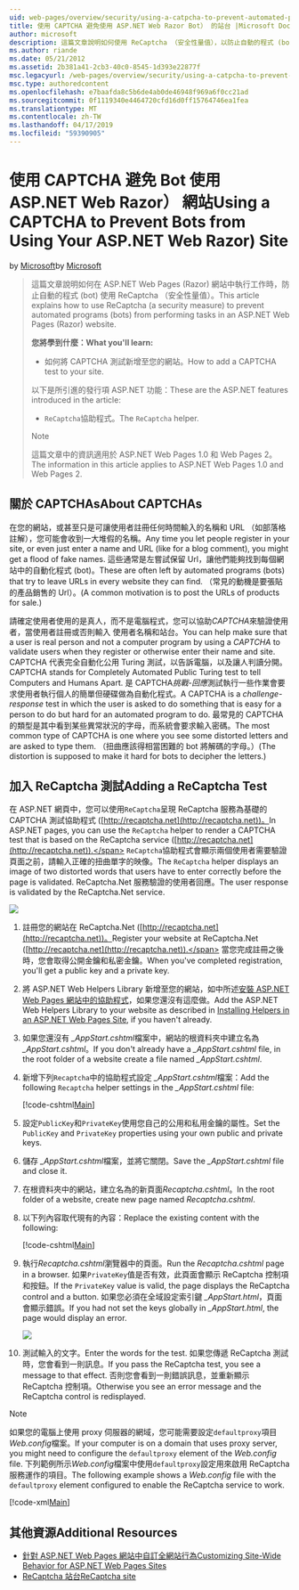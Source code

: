 ```yaml
---
uid: web-pages/overview/security/using-a-catpcha-to-prevent-automated-programs-bots-from-using-your-aspnet-web-site
title: 使用 CAPTCHA 避免使用 ASP.NET Web Razor Bot） 的站台 |Microsoft Docs
author: microsoft
description: 這篇文章說明如何使用 ReCaptcha （安全性量值），以防止自動的程式 (bot) 執行工作中 ASP.NET Web Pages (Razor) 我們...
ms.author: riande
ms.date: 05/21/2012
ms.assetid: 2b381a41-2cb3-40c0-8545-1d393e22877f
msc.legacyurl: /web-pages/overview/security/using-a-catpcha-to-prevent-automated-programs-bots-from-using-your-aspnet-web-site
msc.type: authoredcontent
ms.openlocfilehash: e7baafda8c5b6de4ab0de46948f969a6f0cc21ad
ms.sourcegitcommit: 0f1119340e4464720cfd16d0ff15764746ea1fea
ms.translationtype: MT
ms.contentlocale: zh-TW
ms.lasthandoff: 04/17/2019
ms.locfileid: "59390905"
---
```

# <a name="using-a-captcha-to-prevent-bots-from-using-your-aspnet-web-razor-site"></a><span data-ttu-id="3cf3a-103">使用 CAPTCHA 避免 Bot 使用 ASP.NET Web Razor） 網站</span><span class="sxs-lookup"><span data-stu-id="3cf3a-103">Using a CAPTCHA to Prevent Bots from Using Your ASP.NET Web Razor) Site</span></span>

<span data-ttu-id="3cf3a-104">by [Microsoft](https://github.com/microsoft)</span><span class="sxs-lookup"><span data-stu-id="3cf3a-104">by [Microsoft](https://github.com/microsoft)</span></span>

> <span data-ttu-id="3cf3a-105">這篇文章說明如何在 ASP.NET Web Pages (Razor) 網站中執行工作時，防止自動的程式 (bot) 使用 ReCaptcha （安全性量值）。</span><span class="sxs-lookup"><span data-stu-id="3cf3a-105">This article explains how to use ReCaptcha (a security measure) to prevent automated programs (bots) from performing tasks in an ASP.NET Web Pages (Razor) website.</span></span>
> 
> <span data-ttu-id="3cf3a-106">**您將學到什麼：**</span><span class="sxs-lookup"><span data-stu-id="3cf3a-106">**What you'll learn:**</span></span> 
> 
> - <span data-ttu-id="3cf3a-107">如何將 CAPTCHA 測試新增至您的網站。</span><span class="sxs-lookup"><span data-stu-id="3cf3a-107">How to add a CAPTCHA test to your site.</span></span>
> 
> <span data-ttu-id="3cf3a-108">以下是所引進的發行項 ASP.NET 功能：</span><span class="sxs-lookup"><span data-stu-id="3cf3a-108">These are the ASP.NET features introduced in the article:</span></span>
> 
> - <span data-ttu-id="3cf3a-109">`ReCaptcha`協助程式。</span><span class="sxs-lookup"><span data-stu-id="3cf3a-109">The `ReCaptcha` helper.</span></span>
> 
> > [!NOTE]
> > <span data-ttu-id="3cf3a-110">這篇文章中的資訊適用於 ASP.NET Web Pages 1.0 和 Web Pages 2。</span><span class="sxs-lookup"><span data-stu-id="3cf3a-110">The information in this article applies to ASP.NET Web Pages 1.0 and Web Pages 2.</span></span>


## <a name="about-captchas"></a><span data-ttu-id="3cf3a-111">關於 CAPTCHAs</span><span class="sxs-lookup"><span data-stu-id="3cf3a-111">About CAPTCHAs</span></span>

<span data-ttu-id="3cf3a-112">在您的網站，或甚至只是可讓使用者註冊任何時間輸入的名稱和 URL （如部落格註解），您可能會收到一大堆假的名稱。</span><span class="sxs-lookup"><span data-stu-id="3cf3a-112">Any time you let people register in your site, or even just enter a name and URL (like for a blog comment), you might get a flood of fake names.</span></span> <span data-ttu-id="3cf3a-113">這些通常是左嘗試保留 Url，讓他們能夠找到每個網站中的自動化程式 (bot)。</span><span class="sxs-lookup"><span data-stu-id="3cf3a-113">These are often left by automated programs (bots) that try to leave URLs in every website they can find.</span></span> <span data-ttu-id="3cf3a-114">（常見的動機是要張貼的產品銷售的 Url）。</span><span class="sxs-lookup"><span data-stu-id="3cf3a-114">(A common motivation is to post the URLs of products for sale.)</span></span>

<span data-ttu-id="3cf3a-115">請確定使用者使用的是真人，而不是電腦程式，您可以協助*CAPTCHA*來驗證使用者，當使用者註冊或否則輸入 使用者名稱和站台。</span><span class="sxs-lookup"><span data-stu-id="3cf3a-115">You can help make sure that a user is real person and not a computer program by using a *CAPTCHA* to validate users when they register or otherwise enter their name and site.</span></span> <span data-ttu-id="3cf3a-116">CAPTCHA 代表完全自動化公用 Turing 測試，以告訴電腦，以及讓人判讀分開。</span><span class="sxs-lookup"><span data-stu-id="3cf3a-116">CAPTCHA stands for Completely Automated Public Turing test to tell Computers and Humans Apart.</span></span> <span data-ttu-id="3cf3a-117">是 CAPTCHA*挑戰-回應*測試執行一些作業會要求使用者執行個人的簡單但硬碟做為自動化程式。</span><span class="sxs-lookup"><span data-stu-id="3cf3a-117">A CAPTCHA is a *challenge-response* test in which the user is asked to do something that is easy for a person to do but hard for an automated program to do.</span></span> <span data-ttu-id="3cf3a-118">最常見的 CAPTCHA 的類型是其中看到某些異常狀況的字母，而系統會要求輸入密碼。</span><span class="sxs-lookup"><span data-stu-id="3cf3a-118">The most common type of CAPTCHA is one where you see some distorted letters and are asked to type them.</span></span> <span data-ttu-id="3cf3a-119">（扭曲應該得相當困難的 bot 將解碼的字母。）</span><span class="sxs-lookup"><span data-stu-id="3cf3a-119">(The distortion is supposed to make it hard for bots to decipher the letters.)</span></span>

## <a name="adding-a-recaptcha-test"></a><span data-ttu-id="3cf3a-120">加入 ReCaptcha 測試</span><span class="sxs-lookup"><span data-stu-id="3cf3a-120">Adding a ReCaptcha Test</span></span>

<span data-ttu-id="3cf3a-121">在 ASP.NET 網頁中，您可以使用`ReCaptcha`呈現 ReCaptcha 服務為基礎的 CAPTCHA 測試協助程式 ([http://recaptcha.net](http://recaptcha.net))。</span><span class="sxs-lookup"><span data-stu-id="3cf3a-121">In ASP.NET pages, you can use the `ReCaptcha` helper to render a CAPTCHA test that is based on the ReCaptcha service ([http://recaptcha.net](http://recaptcha.net)).</span></span> <span data-ttu-id="3cf3a-122">`ReCaptcha`協助程式會顯示兩個使用者需要驗證頁面之前，請輸入正確的扭曲單字的映像。</span><span class="sxs-lookup"><span data-stu-id="3cf3a-122">The `ReCaptcha` helper displays an image of two distorted words that users have to enter correctly before the page is validated.</span></span> <span data-ttu-id="3cf3a-123">ReCaptcha.Net 服務驗證的使用者回應。</span><span class="sxs-lookup"><span data-stu-id="3cf3a-123">The user response is validated by the ReCaptcha.Net service.</span></span>

![](using-a-catpcha-to-prevent-automated-programs-bots-from-using-your-aspnet-web-site/_static/image1.jpg)

1. <span data-ttu-id="3cf3a-124">註冊您的網站在 ReCaptcha.Net ([http://recaptcha.net](http://recaptcha.net))。</span><span class="sxs-lookup"><span data-stu-id="3cf3a-124">Register your website at ReCaptcha.Net ([http://recaptcha.net](http://recaptcha.net)).</span></span> <span data-ttu-id="3cf3a-125">當您完成註冊之後時，您會取得公開金鑰和私密金鑰。</span><span class="sxs-lookup"><span data-stu-id="3cf3a-125">When you've completed registration, you'll get a public key and a private key.</span></span>
2. <span data-ttu-id="3cf3a-126">將 ASP.NET Web Helpers Library 新增至您的網站，如中所述[安裝 ASP.NET Web Pages 網站中的協助程式](https://go.microsoft.com/fwlink/?LinkId=252372)，如果您還沒有這麼做。</span><span class="sxs-lookup"><span data-stu-id="3cf3a-126">Add the ASP.NET Web Helpers Library to your website as described in [Installing Helpers in an ASP.NET Web Pages Site](https://go.microsoft.com/fwlink/?LinkId=252372), if you haven't already.</span></span>
3. <span data-ttu-id="3cf3a-127">如果您還沒有 *\_AppStart.cshtml*檔案中，網站的根資料夾中建立名為 *\_AppStart.cshtml*。</span><span class="sxs-lookup"><span data-stu-id="3cf3a-127">If you don't already have a *\_AppStart.cshtml* file, in the root folder of a website create a file named *\_AppStart.cshtml*.</span></span>
4. <span data-ttu-id="3cf3a-128">新增下列`Recaptcha`中的協助程式設定 *\_AppStart.cshtml*檔案：</span><span class="sxs-lookup"><span data-stu-id="3cf3a-128">Add the following `Recaptcha` helper settings in the *\_AppStart.cshtml* file:</span></span> 

    [!code-cshtml[Main](using-a-catpcha-to-prevent-automated-programs-bots-from-using-your-aspnet-web-site/samples/sample1.cshtml?highlight=6-7)]
5. <span data-ttu-id="3cf3a-129">設定`PublicKey`和`PrivateKey`使用您自己的公用和私用金鑰的屬性。</span><span class="sxs-lookup"><span data-stu-id="3cf3a-129">Set the `PublicKey` and `PrivateKey` properties using your own public and private keys.</span></span>
6. <span data-ttu-id="3cf3a-130">儲存 *\_AppStart.cshtml*檔案，並將它關閉。</span><span class="sxs-lookup"><span data-stu-id="3cf3a-130">Save the *\_AppStart.cshtml* file and close it.</span></span>
7. <span data-ttu-id="3cf3a-131">在根資料夾中的網站，建立名為的新頁面*Recaptcha.cshtml*。</span><span class="sxs-lookup"><span data-stu-id="3cf3a-131">In the root folder of a website, create new page named *Recaptcha.cshtml*.</span></span>
8. <span data-ttu-id="3cf3a-132">以下列內容取代現有的內容：</span><span class="sxs-lookup"><span data-stu-id="3cf3a-132">Replace the existing content with the following:</span></span> 

    [!code-cshtml[Main](using-a-catpcha-to-prevent-automated-programs-bots-from-using-your-aspnet-web-site/samples/sample2.cshtml)]
9. <span data-ttu-id="3cf3a-133">執行*Recaptcha.cshtml*瀏覽器中的頁面。</span><span class="sxs-lookup"><span data-stu-id="3cf3a-133">Run the *Recaptcha.cshtml* page in a browser.</span></span> <span data-ttu-id="3cf3a-134">如果`PrivateKey`值是否有效，此頁面會顯示 ReCaptcha 控制項和按鈕。</span><span class="sxs-lookup"><span data-stu-id="3cf3a-134">If the `PrivateKey` value is valid, the page displays the ReCaptcha control and a button.</span></span> <span data-ttu-id="3cf3a-135">如果您必須在全域設定索引鍵 *\_AppStart.html*，頁面會顯示錯誤。</span><span class="sxs-lookup"><span data-stu-id="3cf3a-135">If you had not set the keys globally in *\_AppStart.html*, the page would display an error.</span></span> 

    ![](using-a-catpcha-to-prevent-automated-programs-bots-from-using-your-aspnet-web-site/_static/image1.png)
10. <span data-ttu-id="3cf3a-136">測試輸入的文字。</span><span class="sxs-lookup"><span data-stu-id="3cf3a-136">Enter the words for the test.</span></span> <span data-ttu-id="3cf3a-137">如果您傳遞 ReCaptcha 測試時，您會看到一則訊息。</span><span class="sxs-lookup"><span data-stu-id="3cf3a-137">If you pass the ReCaptcha test, you see a message to that effect.</span></span> <span data-ttu-id="3cf3a-138">否則您會看到一則錯誤訊息，並重新顯示 ReCaptcha 控制項。</span><span class="sxs-lookup"><span data-stu-id="3cf3a-138">Otherwise you see an error message and the ReCaptcha control is redisplayed.</span></span>

> [!NOTE]
> <span data-ttu-id="3cf3a-139">如果您的電腦上使用 proxy 伺服器的網域，您可能需要設定`defaultproxy`項目*Web.config*檔案。</span><span class="sxs-lookup"><span data-stu-id="3cf3a-139">If your computer is on a domain that uses proxy server, you might need to configure the `defaultproxy` element of the *Web.config* file.</span></span> <span data-ttu-id="3cf3a-140">下列範例所示*Web.config*檔案中使用`defaultproxy`設定用來啟用 ReCaptcha 服務運作的項目。</span><span class="sxs-lookup"><span data-stu-id="3cf3a-140">The following example shows a *Web.config* file with the `defaultproxy` element configured to enable the ReCaptcha service to work.</span></span>
> 
> [!code-xml[Main](using-a-catpcha-to-prevent-automated-programs-bots-from-using-your-aspnet-web-site/samples/sample3.xml)]


<a id="Additional_Resources"></a>
## <a name="additional-resources"></a><span data-ttu-id="3cf3a-141">其他資源</span><span class="sxs-lookup"><span data-stu-id="3cf3a-141">Additional Resources</span></span>


- [<span data-ttu-id="3cf3a-142">針對 ASP.NET Web Pages 網站中自訂全網站行為</span><span class="sxs-lookup"><span data-stu-id="3cf3a-142">Customizing Site-Wide Behavior for ASP.NET Web Pages Sites</span></span>](https://go.microsoft.com/fwlink/?LinkId=202906)
- [<span data-ttu-id="3cf3a-143">ReCaptcha 站台</span><span class="sxs-lookup"><span data-stu-id="3cf3a-143">ReCaptcha site</span></span>](https://www.google.com/recaptcha)
